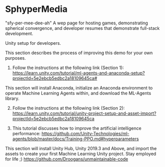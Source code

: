 # SphyperMedia
"sfy-per-mee-dee-ah"
A wep page for hosting games, demonstrating spherical convergence, and developer resumes that demonstrate full-stack development.

Unity setup for developers.

This section describes the process of improving this demo for your own purposes.

1. Follow the instructions at the following link (Section 1): https://learn.unity.com/tutorial/ml-agents-and-anaconda-setup?projectId=5e2ebcb5edbc2a18109645ca#

This section will install Anaconda, initialize an Anaconda environment to operate Machine Learning Agents within, and download the ML-Agents library.

2. Follow the instructions at the following link (Section 2): https://learn.unity.com/tutorial/unity-project-setup-and-asset-import?projectId=5e2ebcb5edbc2a18109645ca

3. This tutorial discusses how to improve the artificial intelligence performance: https://github.com/Unity-Technologies/ml-agents/blob/master/docs/Training-PPO.md#hyperparameters

This section will install Unity Hub, Unity 2019.3 and Above, and import the assets to create your first Machine Learning Unity project.
Stay employed for life ;)
https://github.com/Droogans/unmaintainable-code

